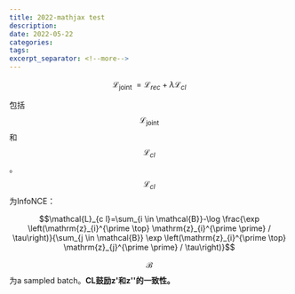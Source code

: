 ```yaml
---
title: 2022-mathjax test
description:
date: 2022-05-22
categories:
tags:
excerpt_separator: <!--more--> 
---
```


$$\mathcal{L}_{\text {joint }}=\mathcal{L}_{r e c}+\lambda \mathcal{L}_{c l}$$

包括$$\mathcal{L}_{\text {joint }}$$和$$\mathcal{L}_{c l}$$。$$\mathcal{L}_{c l}$$为InfoNCE：

$$\mathcal{L}_{c l}=\sum_{i \in \mathcal{B}}-\log \frac{\exp \left(\mathrm{z}_{i}^{\prime \top} \mathrm{z}_{i}^{\prime \prime} / \tau\right)}{\sum_{j \in \mathcal{B}} \exp \left(\mathrm{z}_{i}^{\prime \top} \mathrm{z}_{j}^{\prime \prime} / \tau\right)}$$

$$ \mathcal{B}$$为a sampled batch。**CL鼓励z'和z''的一致性。**